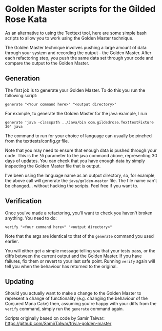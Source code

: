 Golden Master scripts for the Gilded Rose Kata
==============================================

As an alternative to using the Texttext tool, here are some simple bash scripts to allow you to work using the Golden Master technique.

The Golden Master technique involves pushing a large amount of data through your system and recording the output - the Golden Master.  After each refactoring step, you push the same data set through your code and compare the output to the Golden Master.

Generation
----------

The first job is to generate your Golden Master.  To do this you run the following script:

	generate "<Your command here>" "<output directory>"

For example, to generate the Golden Master for the java example, I run

	generate 'java -classpath ../Java/bin com.gildedrose.TexttestFixture 30' java

The command to run for your choice of language can usually be pinched from the texttests/config.gr file.

Note that you may need to ensure that enough data is pushed through your code.  This is the `30` parameter to the java command above, representing 30 days of updates.  You can check that you have enough data by simply inspecting the Golden Master file that is output.

I've been using the language name as an output directory, so, for example, the above call will generate the `java/golden-master` file.  The file name can't be changed... without hacking the scripts.  Feel free if you want to.

Verification
------------

Once you've made a refactoring, you'll want to check you haven't broken anything.  You need to do:

	verify "<Your command here>" "<output directory>"

Note that the args are identical to that of the `generate` command you used earlier.

You will either get a simple message telling you that your tests pass, or the diffs between the current output and the Golden Master.  If you have failures, fix them or revert to your last safe point.  Running `verify` again will tell you when the behaviour has returned to the original.

Updating
--------

Should you actually want to make a change to the Golden Master to represent a change of functionality (e.g. changing the behaviour of the Conjured Mana Cake) then, assuming you're happy with your diffs from the `verify` command, simply run the `generate` command again. 



Scripts originally based on code by Samir Talwar: https://github.com/SamirTalwar/trivia-golden-master
